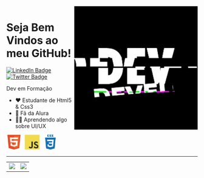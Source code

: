 <img src = "giphy_2.gif" width = "325px" align = "right">

# Seja Bem Vindos ao meu GitHub!

  <div id="badges">
  <a href = "https://www.linkedin.com/in/marcos-moreira-b75a7538">
    <img src="https://img.shields.io/badge/LinkedIn-blue?style=for-the-badge&logo=linkedin&logoColor=white" alt="LinkedIn Badge"/>
  </a>
  
  <a href = "https://twitter.com/Marcosgms23">
  <img src="https://img.shields.io/badge/Twitter-blue?style=for-the-badge&logo=twitter&logoColor=white" alt="Twitter Badge"/>
  </a>
</div>

Dev em Formação
- ❤ Estudante de Html5 & Css3
- 💙 Fã da Alura
- 👩‍💻 Aprendendo algo sobre UI/UX

<div>
   <img src="https://github.com/devicons/devicon/blob/master/icons/html5/html5-original.svg" title="HTML5" alt="HTML" width="40" height="40"/>&nbsp;
  <img src="https://github.com/devicons/devicon/blob/master/icons/javascript/javascript-original.svg" title="JavaScript" alt="JavaScript" width="40" height="40"/>&nbsp;
  <img src="https://github.com/devicons/devicon/blob/master/icons/css3/css3-plain-wordmark.svg" title="CSS3" alt="CSS3" width="40" height="40"/>&nbsp;
</div>

---

<table style = "border: 0px solid;">
<tr>
  
<td>
<img src="https://github-readme-stats.vercel.app/api/top-langs/?username=marcosfzx&show_icons=true&theme=bear&count_private=true"/>
</td>
  
 <td> 
<img src="https://github-readme-stats.vercel.app/api?username=marcosfzx&show_icons=true&show_icons=true&theme=bear&count_private=true" />
 </td>
  
  </tr>
</table>
